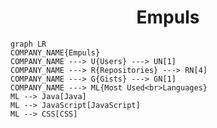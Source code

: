 <h1 align="center">Empuls</h1>

```mermaid
graph LR
COMPANY_NAME{Empuls}
COMPANY_NAME ---> U{Users} ---> UN[1]
COMPANY_NAME ---> R{Repositories} ---> RN[4]
COMPANY_NAME ---> G{Gists} ---> GN[1]
COMPANY_NAME ---> ML{Most Used<br>Languages}
ML --> Java[Java]
ML --> JavaScript[JavaScript]
ML --> CSS[CSS]
```

